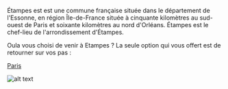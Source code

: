 Étampes est est une commune française située dans le département de l'Essonne, 
en région Île-de-France située à cinquante kilomètres au sud-ouest de Paris  et soixante kilomètres au nord d'Orléans.
Étampes est le chef-lieu de l'arrondissement d'Étampes.

Oula vous choisi de venir à Etampes ? La seule option qui vous offert est de retourner sur vos pas :

[Paris](https://github.com/indiaye18/TP2_Lab/blob/main/jeu-heros-Labyrinthe-Tour-Monde/Paris.md)



![alt text](https://upload.wikimedia.org/wikipedia/commons/thumb/c/c0/Étampes8.JPG/1280px-Étampes8.JPG)


